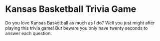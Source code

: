 # Kansas Basketball Trivia Game

Do you love Kansas Basketball as much as I do?  Well you just might after playing this trivia game!  But beware you only have twenty seconds to answer each question.
